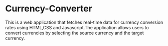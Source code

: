 # Currency-Converter
This is a web
application  that fetches real-time data for
currency conversion  rates using HTML,CSS and
Javascript.The application  allows users to
convert currencies by selecting the  source
currency and the target currency.
